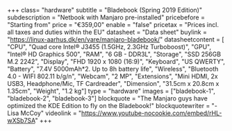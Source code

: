 +++
class= "hardware"
subtitle = "Bladebook (Spring 2019 Edition)"
subdescription = "Netbook with Manjaro pre-installed"
pricebefore = "Starting from"
price = "€359,00"
enable = "false"
pricetax = "Prices incl. all taxes and duties within the EU"
datasheet = "Data sheet"
buylink = "https://linux-aarhus.dk/en/vare/manjaro-bladebook/"
datasheetcontent = [
	"CPU",
	"Quad core Intel® J3455 (1.5GHz, 2.3GHz Turboboost)",
	"GPU",
	"Intel® HD Graphics 500",
	"RAM",
	"6 GB - DDR3L",
	"Storage",
	"SSD 256GB M.2 2242",
	"Display",
	"FHD 1920 x 1080 (16:9)",
	"Keyboard",
	"US QWERTY",
	"Battery",
	"7.4V 5000mAh*2. Up to 8h battery life",
	"Wireless",
	"Bluetooth 4.0 - WIFI 802.11 b/g/n",
	"Webcam",
	"2 MP",
	"Extensions",
	"Mini HDMI, 2x USB3, Headphone/Mic, TF Cardreader",
	"Dimension",
	"31.5cm x 20.8cm x 1.35cm",
	"Weight",
	"1.2 kg"]
type = "hardware"
images = ["bladebook-1", "bladebook-2", "bladebook-3"]
blockquote = "The Manjaro guys have optimized the KDE Edition to fly on the Bladebook!"
blockquotewriter = "-Lisa McCoy"
videolink = "https://www.youtube-nocookie.com/embed/rHL-wXSb7SA"
+++

